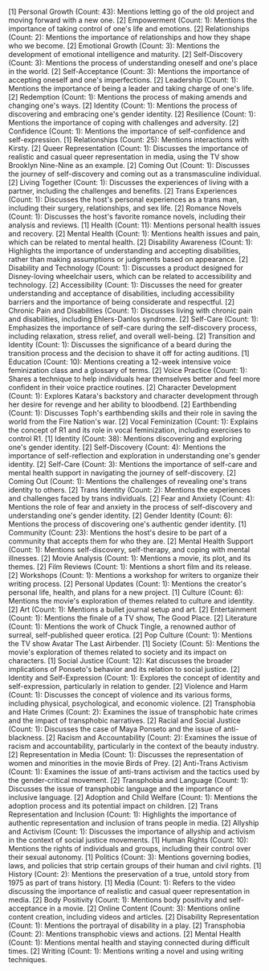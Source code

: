[1] Personal Growth (Count: 43): Mentions letting go of the old project and moving forward with a new one.
	[2] Empowerment (Count: 1): Mentions the importance of taking control of one's life and emotions.
	[2] Relationships (Count: 2): Mentions the importance of relationships and how they shape who we become.
	[2] Emotional Growth (Count: 3): Mentions the development of emotional intelligence and maturity.
	[2] Self-Discovery (Count: 3): Mentions the process of understanding oneself and one's place in the world.
	[2] Self-Acceptance (Count: 3): Mentions the importance of accepting oneself and one's imperfections.
	[2] Leadership (Count: 1): Mentions the importance of being a leader and taking charge of one's life.
	[2] Redemption (Count: 1): Mentions the process of making amends and changing one's ways.
	[2] Identity (Count: 1): Mentions the process of discovering and embracing one's gender identity.
	[2] Resilience (Count: 1): Mentions the importance of coping with challenges and adversity.
	[2] Confidence (Count: 1): Mentions the importance of self-confidence and self-expression.
[1] Relationships (Count: 25): Mentions interactions with Kirsty.
	[2] Queer Representation (Count: 1): Discusses the importance of realistic and casual queer representation in media, using the TV show Brooklyn Nine-Nine as an example.
	[2] Coming Out (Count: 1): Discusses the journey of self-discovery and coming out as a transmasculine individual.
	[2] Living Together (Count: 1): Discusses the experiences of living with a partner, including the challenges and benefits.
	[2] Trans Experiences (Count: 1): Discusses the host's personal experiences as a trans man, including their surgery, relationships, and sex life.
	[2] Romance Novels (Count: 1): Discusses the host's favorite romance novels, including their analysis and reviews.
[1] Health (Count: 11): Mentions personal health issues and recovery.
	[2] Mental Health (Count: 1): Mentions health issues and pain, which can be related to mental health.
	[2] Disability Awareness (Count: 1): Highlights the importance of understanding and accepting disabilities, rather than making assumptions or judgments based on appearance.
	[2] Disability and Technology (Count: 1): Discusses a product designed for Disney-loving wheelchair users, which can be related to accessibility and technology.
	[2] Accessibility (Count: 1): Discusses the need for greater understanding and acceptance of disabilities, including accessibility barriers and the importance of being considerate and respectful.
	[2] Chronic Pain and Disabilities (Count: 1): Discusses living with chronic pain and disabilities, including Ehlers-Danlos syndrome.
	[2] Self-Care (Count: 1): Emphasizes the importance of self-care during the self-discovery process, including relaxation, stress relief, and overall well-being.
	[2] Transition and Identity (Count: 1): Discusses the significance of a beard during the transition process and the decision to shave it off for acting auditions.
[1] Education (Count: 10): Mentions creating a 12-week intensive voice feminization class and a glossary of terms.
	[2] Voice Practice (Count: 1): Shares a technique to help individuals hear themselves better and feel more confident in their voice practice routines.
	[2] Character Development (Count: 1): Explores Katara's backstory and character development through her desire for revenge and her ability to bloodbend.
	[2] Earthbending (Count: 1): Discusses Toph's earthbending skills and their role in saving the world from the Fire Nation's war.
	[2] Vocal Feminization (Count: 1): Explains the concept of R1 and its role in vocal feminization, including exercises to control R1.
[1] Identity (Count: 38): Mentions discovering and exploring one's gender identity.
	[2] Self-Discovery (Count: 4): Mentions the importance of self-reflection and exploration in understanding one's gender identity.
	[2] Self-Care (Count: 3): Mentions the importance of self-care and mental health support in navigating the journey of self-discovery.
	[2] Coming Out (Count: 1): Mentions the challenges of revealing one's trans identity to others.
	[2] Trans Identity (Count: 2): Mentions the experiences and challenges faced by trans individuals.
	[2] Fear and Anxiety (Count: 4): Mentions the role of fear and anxiety in the process of self-discovery and understanding one's gender identity.
	[2] Gender Identity (Count: 6): Mentions the process of discovering one's authentic gender identity.
[1] Community (Count: 23): Mentions the host's desire to be part of a community that accepts them for who they are.
	[2] Mental Health Support (Count: 1): Mentions self-discovery, self-therapy, and coping with mental illnesses.
	[2] Movie Analysis (Count: 1): Mentions a movie, its plot, and its themes.
	[2] Film Reviews (Count: 1): Mentions a short film and its release.
	[2] Workshops (Count: 1): Mentions a workshop for writers to organize their writing process.
	[2] Personal Updates (Count: 1): Mentions the creator's personal life, health, and plans for a new project.
[1] Culture (Count: 6): Mentions the movie's exploration of themes related to culture and identity.
	[2] Art (Count: 1): Mentions a bullet journal setup and art.
	[2] Entertainment (Count: 1): Mentions the finale of a TV show, The Good Place.
	[2] Literature (Count: 1): Mentions the work of Chuck Tingle, a renowned author of surreal, self-published queer erotica.
	[2] Pop Culture (Count: 1): Mentions the TV show Avatar The Last Airbender.
[1] Society (Count: 5): Mentions the movie's exploration of themes related to society and its impact on characters.
[1] Social Justice (Count: 12): Kat discusses the broader implications of Ponseto's behavior and its relation to social justice.
	[2] Identity and Self-Expression (Count: 1): Explores the concept of identity and self-expression, particularly in relation to gender.
	[2] Violence and Harm (Count: 1): Discusses the concept of violence and its various forms, including physical, psychological, and economic violence.
	[2] Transphobia and Hate Crimes (Count: 2): Examines the issue of transphobic hate crimes and the impact of transphobic narratives.
	[2] Racial and Social Justice (Count: 1): Discusses the case of Maya Ponseto and the issue of anti-blackness.
	[2] Racism and Accountability (Count: 2): Examines the issue of racism and accountability, particularly in the context of the beauty industry.
	[2] Representation in Media (Count: 1): Discusses the representation of women and minorities in the movie Birds of Prey.
	[2] Anti-Trans Activism (Count: 1): Examines the issue of anti-trans activism and the tactics used by the gender-critical movement.
	[2] Transphobia and Language (Count: 1): Discusses the issue of transphobic language and the importance of inclusive language.
	[2] Adoption and Child Welfare (Count: 1): Mentions the adoption process and its potential impact on children.
	[2] Trans Representation and Inclusion (Count: 1): Highlights the importance of authentic representation and inclusion of trans people in media.
	[2] Allyship and Activism (Count: 1): Discusses the importance of allyship and activism in the context of social justice movements.
[1] Human Rights (Count: 10): Mentions the rights of individuals and groups, including their control over their sexual autonomy.
[1] Politics (Count: 3): Mentions governing bodies, laws, and policies that strip certain groups of their human and civil rights.
[1] History (Count: 2): Mentions the preservation of a true, untold story from 1975 as part of trans history.
[1] Media (Count: 1): Refers to the video discussing the importance of realistic and casual queer representation in media.
	[2] Body Positivity (Count: 1): Mentions body positivity and self-acceptance in a movie.
	[2] Online Content (Count: 3): Mentions online content creation, including videos and articles.
	[2] Disability Representation (Count: 1): Mentions the portrayal of disability in a play.
	[2] Transphobia (Count: 2): Mentions transphobic views and actions.
	[2] Mental Health (Count: 1): Mentions mental health and staying connected during difficult times.
	[2] Writing (Count: 1): Mentions writing a novel and using writing techniques.

